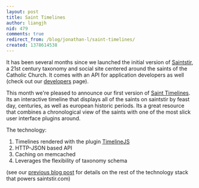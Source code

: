 ```yaml
---
layout: post
title: Saint Timelines
author: liangjh
nid: 479
comments: true
redirect_from: /blog/jonathan-l/saint-timelines/
created: 1378614538
---
```

It has been several months since we launched the initial version of <a href="http://saintstir.com">Saintstir</a>, a 21st century taxonomy and social site centered around the saints of the Catholic Church.  It comes with an API for application developers as well (check out our <a href="http://www.saintstir.com/developers">developers</a> page).

This month we're pleased to announce our first version of <a href="http://www.saintstir.com/timeline">Saint Timelines</a>.  Its an interactive timeline that displays all of the saints on saintstir by feast day, centuries, as well as european historic periods.  Its a great resource that combines a chronological view of the saints with one of the most slick user interface plugins around.

The technology:
1.  Timelines rendered with the plugin <a href="http://timeline.verite.co/">TimelineJS</a>
2.  HTTP-JSON based API
3.  Caching on memcached
4.  Leverages the flexibility of taxonomy schema

(see our <a href="http://www.opensourcecatholic.com/blog/jonathan-l/saintstircom">previous blog post</a> for details on the rest of the technology stack that powers saintstir.com)
